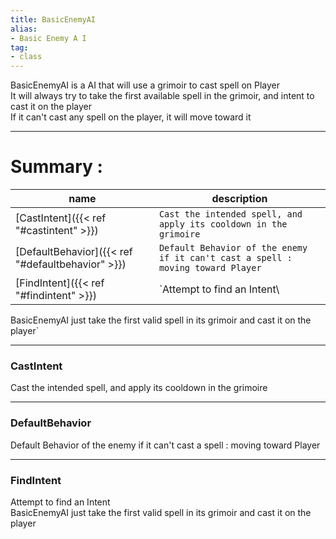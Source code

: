 ```yaml
---
title: BasicEnemyAI
alias: 
- Basic Enemy A I
tag: 
- class
---
```

BasicEnemyAI is a AI that will use a grimoir to cast spell on Player\
It will always try to take the first available spell in the grimoir, and intent to cast it on the player\
If it can't cast any spell on the player, it will move toward it

---
# Summary :
name|description
----|----
[CastIntent]({{< ref "#castintent" >}}) | `Cast the intended spell, and apply its cooldown in the grimoire`
[DefaultBehavior]({{< ref "#defaultbehavior" >}}) | `Default Behavior of the enemy if it can't cast a spell : moving toward Player`
[FindIntent]({{< ref "#findintent" >}}) | `Attempt to find an Intent\
BasicEnemyAI just take the first valid spell in its grimoir and cast it on the player`

---
### CastIntent
Cast the intended spell, and apply its cooldown in the grimoire

---
### DefaultBehavior
Default Behavior of the enemy if it can't cast a spell : moving toward Player

---
### FindIntent
Attempt to find an Intent\
BasicEnemyAI just take the first valid spell in its grimoir and cast it on the player
